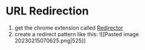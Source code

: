 # URL Redirection
1. get the chrome extension called [Redirector](https://chrome.google.com/webstore/detail/redirector/ocgpenflpmgnfapjedencafcfakcekcd?hl=en)
2. create a redirect pattern like this:
   ![[Pasted image 20230215070625.png|525]]

